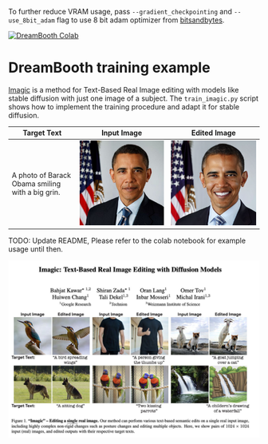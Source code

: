 To further reduce VRAM usage, pass `--gradient_checkpointing` and `--use_8bit_adam` flag to use 8 bit adam optimizer from [bitsandbytes](https://github.com/TimDettmers/bitsandbytes).


[![DreamBooth Colab](https://colab.research.google.com/assets/colab-badge.svg)](https://colab.research.google.com/github/ShivamShrirao/diffusers/blob/main/examples/imagic/Imagic_Stable_Diffusion.ipynb)

# DreamBooth training example

[Imagic](https://arxiv.org/abs/2210.09276) is a method for  Text-Based Real Image editing with models like stable diffusion with just one image of a subject.
The `train_imagic.py` script shows how to implement the training procedure and adapt it for stable diffusion.

| Target Text | Input Image | Edited Image |
|-------------|-------------|--------------|
|A photo of Barack Obama smiling with a big grin.|![Obama](imgs/obama.jpg)|![Obama](imgs/obama_edited.png)|


TODO: Update README, Please refer to the colab notebook for example usage until then.

![Imagic](imgs/imagic_paper.jpeg)